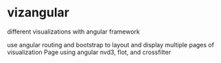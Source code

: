 # vizangular
different visualizations with angular framework

use angular routing and bootstrap to layout and display multiple pages of visualization
Page using angular nvd3, flot, and crossfilter
